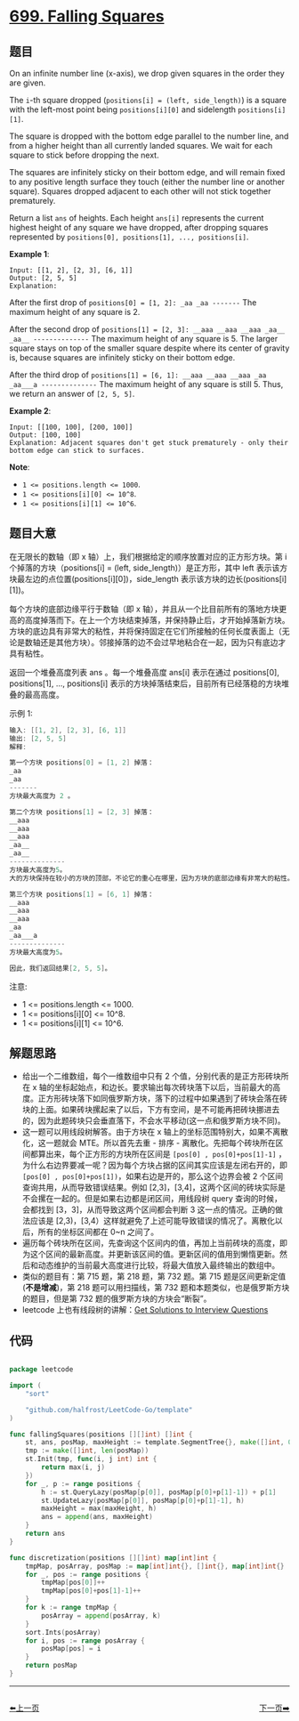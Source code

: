 # [699. Falling Squares](https://leetcode.com/problems/falling-squares/)


## 题目

On an infinite number line (x-axis), we drop given squares in the order they are given.

The `i`-th square dropped (`positions[i] = (left, side_length)`) is a square with the left-most point being `positions[i][0]` and sidelength `positions[i][1]`.

The square is dropped with the bottom edge parallel to the number line, and from a higher height than all currently landed squares. We wait for each square to stick before dropping the next.

The squares are infinitely sticky on their bottom edge, and will remain fixed to any positive length surface they touch (either the number line or another square). Squares dropped adjacent to each other will not stick together prematurely.

Return a list `ans` of heights. Each height `ans[i]` represents the current highest height of any square we have dropped, after dropping squares represented by `positions[0], positions[1], ..., positions[i]`.

**Example 1**:

    Input: [[1, 2], [2, 3], [6, 1]]
    Output: [2, 5, 5]
    Explanation:

After the first drop of `positions[0] = [1, 2]: _aa _aa -------` The maximum height of any square is 2.

After the second drop of `positions[1] = [2, 3]: __aaa __aaa __aaa _aa__ _aa__ --------------` The maximum height of any square is 5. The larger square stays on top of the smaller square despite where its center of gravity is, because squares are infinitely sticky on their bottom edge.

After the third drop of `positions[1] = [6, 1]: __aaa __aaa __aaa _aa _aa___a --------------` The maximum height of any square is still 5. Thus, we return an answer of `[2, 5, 5]`.

**Example 2**:

    Input: [[100, 100], [200, 100]]
    Output: [100, 100]
    Explanation: Adjacent squares don't get stuck prematurely - only their bottom edge can stick to surfaces.

**Note**:

- `1 <= positions.length <= 1000`.
- `1 <= positions[i][0] <= 10^8`.
- `1 <= positions[i][1] <= 10^6`.


## 题目大意

在无限长的数轴（即 x 轴）上，我们根据给定的顺序放置对应的正方形方块。第 i 个掉落的方块（positions[i] = (left, side\_length)）是正方形，其中 left 表示该方块最左边的点位置(positions[i][0])，side\_length 表示该方块的边长(positions[i][1])。

每个方块的底部边缘平行于数轴（即 x 轴），并且从一个比目前所有的落地方块更高的高度掉落而下。在上一个方块结束掉落，并保持静止后，才开始掉落新方块。方块的底边具有非常大的粘性，并将保持固定在它们所接触的任何长度表面上（无论是数轴还是其他方块）。邻接掉落的边不会过早地粘合在一起，因为只有底边才具有粘性。

返回一个堆叠高度列表 ans 。每一个堆叠高度 ans[i] 表示在通过 positions[0], positions[1], ..., positions[i] 表示的方块掉落结束后，目前所有已经落稳的方块堆叠的最高高度。

示例 1:

```c
输入: [[1, 2], [2, 3], [6, 1]]
输出: [2, 5, 5]
解释:

第一个方块 positions[0] = [1, 2] 掉落：
_aa
_aa
-------
方块最大高度为 2 。

第二个方块 positions[1] = [2, 3] 掉落：
__aaa
__aaa
__aaa
_aa__
_aa__
--------------
方块最大高度为5。
大的方块保持在较小的方块的顶部，不论它的重心在哪里，因为方块的底部边缘有非常大的粘性。

第三个方块 positions[1] = [6, 1] 掉落：
__aaa
__aaa
__aaa
_aa
_aa___a
-------------- 
方块最大高度为5。

因此，我们返回结果[2, 5, 5]。

```

注意:

- 1 <= positions.length <= 1000.
- 1 <= positions[i][0] <= 10^8.
- 1 <= positions[i][1] <= 10^6.
 


## 解题思路

- 给出一个二维数组，每个一维数组中只有 2 个值，分别代表的是正方形砖块所在 x 轴的坐标起始点，和边长。要求输出每次砖块落下以后，当前最大的高度。正方形砖块落下如同俄罗斯方块，落下的过程中如果遇到了砖块会落在砖块的上面。如果砖块摞起来了以后，下方有空间，是不可能再把砖块挪进去的，因为此题砖块只会垂直落下，不会水平移动(这一点和俄罗斯方块不同)。
- 这一题可以用线段树解答。由于方块在 x 轴上的坐标范围特别大，如果不离散化，这一题就会 MTE。所以首先去重 - 排序 - 离散化。先把每个砖块所在区间都算出来，每个正方形的方块所在区间是 `[pos[0] , pos[0]+pos[1]-1]` ，为什么右边界要减一呢？因为每个方块占据的区间其实应该是左闭右开的，即 `[pos[0] , pos[0]+pos[1])`，如果右边是开的，那么这个边界会被 2 个区间查询共用，从而导致错误结果。例如 [2,3]，[3,4]，这两个区间的砖块实际是不会摞在一起的。但是如果右边都是闭区间，用线段树 query 查询的时候，会都找到 [3，3]，从而导致这两个区间都会判断 3 这一点的情况。正确的做法应该是 [2,3)，[3,4）这样就避免了上述可能导致错误的情况了。离散化以后，所有的坐标区间都在 0~n 之间了。
- 遍历每个砖块所在区间，先查询这个区间内的值，再加上当前砖块的高度，即为这个区间的最新高度。并更新该区间的值。更新区间的值用到懒惰更新。然后和动态维护的当前最大高度进行比较，将最大值放入最终输出的数组中。
- 类似的题目有：第 715 题，第 218 题，第 732 题。第 715 题是区间更新定值(**不是增减**)，第 218 题可以用扫描线，第 732 题和本题类似，也是俄罗斯方块的题目，但是第 732 题的俄罗斯方块的方块会“断裂”。
- leetcode  上也有线段树的讲解：[Get Solutions to Interview Questions](https://leetcode.com/articles/a-recursive-approach-to-segment-trees-range-sum-queries-lazy-propagation/)


## 代码

```go

package leetcode

import (
	"sort"

	"github.com/halfrost/LeetCode-Go/template"
)

func fallingSquares(positions [][]int) []int {
	st, ans, posMap, maxHeight := template.SegmentTree{}, make([]int, 0, len(positions)), discretization(positions), 0
	tmp := make([]int, len(posMap))
	st.Init(tmp, func(i, j int) int {
		return max(i, j)
	})
	for _, p := range positions {
		h := st.QueryLazy(posMap[p[0]], posMap[p[0]+p[1]-1]) + p[1]
		st.UpdateLazy(posMap[p[0]], posMap[p[0]+p[1]-1], h)
		maxHeight = max(maxHeight, h)
		ans = append(ans, maxHeight)
	}
	return ans
}

func discretization(positions [][]int) map[int]int {
	tmpMap, posArray, posMap := map[int]int{}, []int{}, map[int]int{}
	for _, pos := range positions {
		tmpMap[pos[0]]++
		tmpMap[pos[0]+pos[1]-1]++
	}
	for k := range tmpMap {
		posArray = append(posArray, k)
	}
	sort.Ints(posArray)
	for i, pos := range posArray {
		posMap[pos] = i
	}
	return posMap
}

```


----------------------------------------------
<div style="display: flex;justify-content: space-between;align-items: center;">
<p><a href="https://books.halfrost.com/leetcode/ChapterFour/0600~0699/0697.Degree-of-an-Array/">⬅️上一页</a></p>
<p><a href="https://books.halfrost.com/leetcode/ChapterFour/0700~0799/0703.Kth-Largest-Element-in-a-Stream/">下一页➡️</a></p>
</div>
